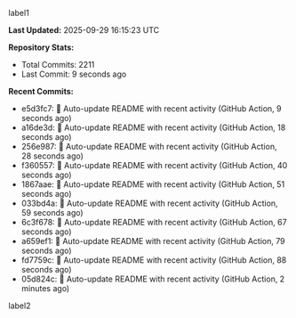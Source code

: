 
label1 
<!-- ACTIVITY_START -->
**Last Updated:** 2025-09-29 16:15:23 UTC

**Repository Stats:**
- Total Commits: 2211
- Last Commit: 9 seconds ago

**Recent Commits:**
- e5d3fc7: 🤖 Auto-update README with recent activity (GitHub Action, 9 seconds ago)
- a16de3d: 🤖 Auto-update README with recent activity (GitHub Action, 18 seconds ago)
- 256e987: 🤖 Auto-update README with recent activity (GitHub Action, 28 seconds ago)
- f360557: 🤖 Auto-update README with recent activity (GitHub Action, 40 seconds ago)
- 1867aae: 🤖 Auto-update README with recent activity (GitHub Action, 51 seconds ago)
- 033bd4a: 🤖 Auto-update README with recent activity (GitHub Action, 59 seconds ago)
- 6c3f678: 🤖 Auto-update README with recent activity (GitHub Action, 67 seconds ago)
- a659ef1: 🤖 Auto-update README with recent activity (GitHub Action, 79 seconds ago)
- fd7759c: 🤖 Auto-update README with recent activity (GitHub Action, 88 seconds ago)
- 05d824c: 🤖 Auto-update README with recent activity (GitHub Action, 2 minutes ago)
<!-- ACTIVITY_END -->

label2
